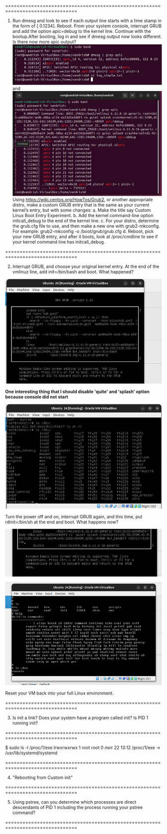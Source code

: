 ===============================================================================

1. Run dmesg and look to see if each output line starts with a time stamp in 
the form of [ 0.1234]. Reboot. From your system console, interrupt GRUB and add 
the option apic=debug to the kernel line. Continue with the bootup.After booting, 
log in and see if dmesg output now looks different. Is there now more apic output?
![APIC Output](apic.png)
and
![APIC Debug Output](apic_debug.png)
Using
https://wiki.centos.org/HowTos/Grub2, or another appropriate distro, make a custom GRUB entry that is the same
as your current kernel’s entry, but with some changes:
a. Make the title say Custom Linux Boot Entry Experiment.
b. Add the kernel command-line option initcall_debug to the end of the kernel line.
c. For your distro, determine the grub.cfg file to use, and then make a new one with grub2-mkconfig.
For example: grub2-mkconfig -o /boot/grub/grub.cfg
d. Reboot, pick your new GRUB entry, and after it boots, look at /proc/cmdline to see if your kernel
command line has initcall_debug.

===============================================================================

2. Interrupt GRUB, and choose your original kernel entry. At the end of the vmlinuz line, add init=/bin/bash and boot. What happened?

![Init_BIN_BASH](init-bin-bash_grub.png)

**One interesting  thing that I should disable 'quite' and 'splash' option because console did not start**

![Init_BIN_BASH_console](init-bin-bash.png)


Turn the power off and on, interrupt GRUB again, and this time, put rdinit=/bin/sh at the
end and boot. What happens now?

![Rdinit_BIN_SH](rdinit-bin-sh_grub.png)

![Rdinit_BIN_SH_console](rdinit-bin-sh.png)

Reset your VM back into your full Linux environment.

===============================================================================

3. Is init a link? Does your system have a program called init? Is PID 1 running init?

===============================================================================

$ sudo ls -l /proc/1/exe
lrwxrwxrwx 1 root root 0 лют 22 13:12 /proc/1/exe -> /usr/lib/systemd/systemd

===============================================================================

4. "Rebooting from Custom init"

===============================================================================

5. Using pstree, can you determine which processes are direct descendants of PID 1 including the process running
your pstree command?

===============================================================================
